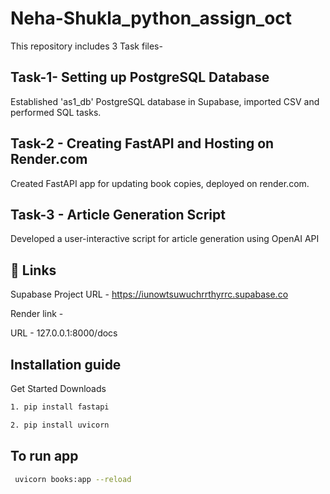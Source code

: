 
# Neha-Shukla_python_assign_oct

This repository includes 3 Task files-


## Task-1- Setting up PostgreSQL Database

Established 'as1_db' PostgreSQL database in Supabase, imported CSV and performed SQL tasks.


## Task-2 - Creating FastAPI and Hosting on Render.com

Created FastAPI app for updating book copies, deployed on render.com.
## Task-3 - Article Generation Script

Developed a user-interactive script for article generation using OpenAI API
## 🔗 Links
 
 Supabase Project URL - https://iunowtsuwuchrrthyrrc.supabase.co

 Render link - 

 URL - 127.0.0.1:8000/docs

## Installation guide

Get Started Downloads

```bash
1. pip install fastapi

2. pip install uvicorn
```
    
## To run app



```bash
 uvicorn books:app --reload
```

